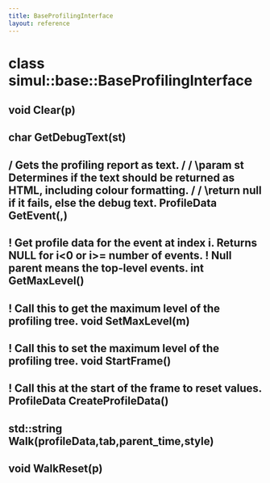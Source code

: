 ```yaml
---
title: BaseProfilingInterface
layout: reference
---
```

class simul::base::BaseProfilingInterface
===
void Clear(p)
------

char GetDebugText(st)
------

/ Gets the profiling report as text.
/
/ \param        st Determines if the text should be returned as HTML, including colour formatting.
/
/ \return       null if it fails, else the debug text.
ProfileData GetEvent(,)
------

! Get profile data for the event at index i. Returns NULL for i&lt;0 or i&gt;= number of events.
! Null parent means the top-level events.
int GetMaxLevel()
------

! Call this to get the maximum level of the profiling tree.
void SetMaxLevel(m)
------

! Call this to set the maximum level of the profiling tree.
void StartFrame()
------

! Call this at the start of the frame to reset values.
ProfileData CreateProfileData()
------

std::string Walk(profileData,tab,parent_time,style)
------

void WalkReset(p)
------

